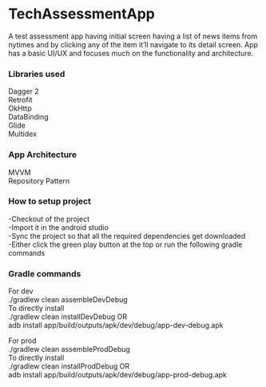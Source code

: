 # TechAssessmentApp

A test assessment app having initial screen having a list of news items from nytimes and by clicking any of the item it’ll navigate to its detail screen. App has a basic UI/UX and focuses much on the functionality and architecture. 

### Libraries used
Dagger 2<br/>
Retrofit<br/>
OkHttp<br/>
DataBinding<br/>
Glide<br/>
Multidex<br/>

### App Architecture
MVVM<br/>
Repository Pattern


### How to setup project
-Checkout of the project<br/>
-Import it in the android studio<br/>
-Sync the project so that all the required dependencies get downloaded<br/>
-Either click the green play button at the top or run the following gradle commands<br/>


### Gradle commands

For dev<br/>
./gradlew clean assembleDevDebug<br/>
To directly install<br/>
./gradlew clean installDevDebug OR<br/>
adb install app/build/outputs/apk/dev/debug/app-dev-debug.apk 

For prod<br/>
./gradlew clean assembleProdDebug<br/>
To directly install<br/>
./gradlew clean installProdDebug OR<br/>
adb install app/build/outputs/apk/dev/debug/app-prod-debug.apk 



